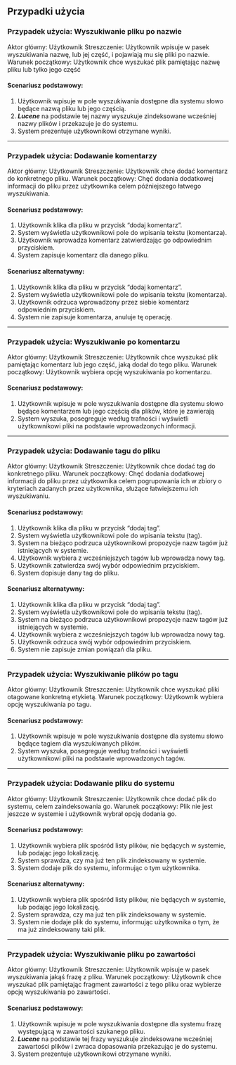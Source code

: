 ## Przypadki użycia

### Przypadek użycia: Wyszukiwanie pliku po nazwie
Aktor główny: Użytkownik
Streszczenie: Użytkownik wpisuje w pasek wyszukiwania nazwę, lub jej część, i pojawiają mu się pliki po nazwie.
Warunek początkowy: Użytkownik chce wyszukać plik pamiętając nazwę pliku lub tylko jego część

#### Scenariusz podstawowy:
1. Użytkownik wpisuje w pole wyszukiwania dostępne dla systemu słowo będące nazwą pliku lub jego częścią.
2. _**Lucene**_ na podstawie tej nazwy wyszukuje zindeksowane wcześniej nazwy plików i przekazuje je do systemu.
3. System prezentuje użytkownikowi otrzymane wyniki.

***

### Przypadek użycia: Dodawanie komentarzy
Aktor główny: Użytkownik
Streszczenie: Użytkownik chce dodać komentarz do konkretnego pliku.
Warunek początkowy: Chęć dodania dodatkowej informacji do pliku przez użytkownika celem późniejszego łatwego wyszukiwania.

#### Scenariusz podstawowy:
1. Użytkownik klika dla pliku w przycisk “dodaj komentarz”.
2. System wyświetla użytkownikowi pole do wpisania tekstu (komentarza).
3. Użytkownik wprowadza komentarz zatwierdzając go odpowiednim przyciskiem.
4. System zapisuje komentarz dla danego pliku.

#### Scenariusz alternatywny:
1. Użytkownik klika dla pliku w przycisk “dodaj komentarz”.
2. System wyświetla użytkownikowi pole do wpisania tekstu (komentarza).
3. Użytkownik odrzuca wprowadzony przez siebie komentarz odpowiednim przyciskiem.
4. System nie zapisuje komentarza, anuluje tę operację.

***

### Przypadek użycia: Wyszukiwanie po komentarzu
Aktor główny: Użytkownik
Streszczenie: Użytkownik chce wyszukać plik pamiętając komentarz lub jego część, jaką dodał do tego pliku.
Warunek początkowy: Użytkownik wybiera opcję wyszukiwania po komentarzu.

#### Scenariusz podstawowy:
1. Użytkownik wpisuje w pole wyszukiwania dostępne dla systemu słowo będące komentarzem lub jego częścią dla plików, które je zawierają
2. System wyszuka, posegreguje według trafności i wyświetli użytkownikowi pliki na podstawie wprowadzonych informacji.

***

### Przypadek użycia: Dodawanie tagu do pliku
Aktor główny: Użytkownik
Streszczenie: Użytkownik chce dodać tag do konkretnego pliku.
Warunek początkowy: Chęć dodania dodatkowej informacji do pliku przez użytkownika celem pogrupowania ich w zbiory o kryteriach zadanych przez użytkownika, służące łatwiejszemu ich wyszukiwaniu.

#### Scenariusz podstawowy:
1. Użytkownik klika dla pliku w przycisk “dodaj tag”.
2. System wyświetla użytkownikowi pole do wpisania tekstu (tag).
3. System na bieżąco podrzuca użytkownikowi propozycje nazw tagów już istniejących w systemie.
4. Użytkownik wybiera z wcześniejszych tagów lub wprowadza nowy tag.
5. Użytkownik zatwierdza swój wybór odpowiednim przyciskiem.
6. System dopisuje dany tag do pliku.

#### Scenariusz alternatywny:
1. Użytkownik klika dla pliku w przycisk “dodaj tag”.
2. System wyświetla użytkownikowi pole do wpisania tekstu (tag).
3. System na bieżąco podrzuca użytkownikowi propozycje nazw tagów już istniejących w systemie.
4. Użytkownik wybiera z wcześniejszych tagów lub wprowadza nowy tag.
5. Użytkownik odrzuca swój wybór odpowiednim przyciskiem.
6. System nie zapisuje zmian powiązań dla pliku.

***
### Przypadek użycia: Wyszukiwanie plików po tagu
Aktor główny: Użytkownik
Streszczenie: Użytkownik chce wyszukać pliki otagowane konkretną etykietą.
Warunek początkowy: Użytkownik wybiera opcję wyszukiwania po tagu.

#### Scenariusz podstawowy:
1. Użytkownik wpisuje w pole wyszukiwania dostępne dla systemu słowo będące tagiem dla wyszukiwanych plików.
2. System wyszuka, posegreguje według trafności i wyświetli użytkownikowi pliki na podstawie wprowadzonych tagów.

***

### Przypadek użycia: Dodawanie pliku do systemu
Aktor główny: Użytkownik
Streszczenie: Użytkownik chce dodać plik do systemu, celem zaindeksowania go.
Warunek początkowy: Plik nie jest jeszcze w systemie i użytkownik wybrał opcję dodania go.

#### Scenariusz podstawowy:
1. Użytkownik wybiera plik spośród listy plików, nie będących w systemie, lub podając jego lokalizację.
2. System sprawdza, czy ma już ten plik zindeksowany w systemie.
3. System dodaje plik do systemu, informując o tym użytkownika.

#### Scenariusz alternatywny:
1. Użytkownik wybiera plik spośród listy plików, nie będących w systemie, lub podając jego lokalizację.
2. System sprawdza, czy ma już ten plik zindeksowany w systemie.
3. System nie dodaje plik do systemu, informując użytkownika o tym, że ma już zindeksowany taki plik.

***

### Przypadek użycia: Wyszukiwanie pliku po zawartości
Aktor główny: Użytkownik
Streszczenie: Użytkownik wpisuje w pasek wyszukiwania jakąś frazę z pliku.
Warunek początkowy: Użytkownik chce wyszukać plik pamiętając fragment zawartości z tego pliku oraz wybierze opcję wyszukiwania po zawartości.

#### Scenariusz podstawowy:
1. Użytkownik wpisuje w pole wyszukiwania dostępne dla systemu frazę występującą w zawartości szukanego pliku.
2. _**Lucene**_ na podstawie tej frazy wyszukuje zindeksowane wcześniej zawartości plików i zwraca dopasowania przekazując je do systemu.
3. System prezentuje użytkownikowi otrzymane wyniki.
